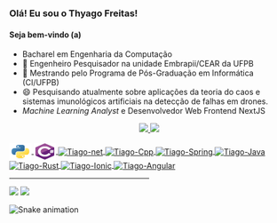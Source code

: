### Olá! Eu sou o Thyago Freitas!
#### Seja bem-vindo (a)

-    Bacharel em Engenharia da Computação
- 🔭 Engenheiro Pesquisador na unidade Embrapii/CEAR da UFPB
- 🌱 Mestrando pelo Programa de Pós-Graduação em Informática (CI/UFPB)
- 😄 Pesquisando atualmente sobre aplicações da teoria do caos e sistemas imunológicos artificiais na detecção de falhas em drones.
-    *Machine Learning Analyst* e Desenvolvedor Web Frontend NextJS

<div align="center">
  <a href="https://github.com/tiagolivrera">
  <img height="180em" src="https://github-readme-stats.vercel.app/api?username=tiagolivrera&show_icons=true&theme=dracula&include_all_commits=true&count_private=true"/>
  <img height="180em" src="https://github-readme-stats.vercel.app/api/top-langs/?username=tiagolivrera&layout=compact&langs_count=7&theme=dracula"/>
</div>
  
<div style="display: inline_block"><br>
  <img align="center" alt="Tiago-Python" height="30" width="40" src="https://raw.githubusercontent.com/devicons/devicon/master/icons/python/python-original.svg">
  <img align="center" alt="Tiago-Csharp" height="30" width="40" src="https://raw.githubusercontent.com/devicons/devicon/master/icons/csharp/csharp-original.svg">
  <img align="center" alt="Tiago-net" height="30" width="40" src="https://cdn.jsdelivr.net/gh/devicons/devicon/icons/dotnetcore/dotnetcore-original.svg">
  <img align="center" alt="Tiago-Cpp" height="30" width="40" src="https://cdn.jsdelivr.net/gh/devicons/devicon/icons/cplusplus/cplusplus-original.svg">
  <img align="center" alt="Tiago-Spring" height="30" width="40" src="https://cdn.jsdelivr.net/gh/devicons/devicon/icons/spring/spring-original.svg">
  <img align="center" alt="Tiago-Java" height="30" width="40" src="https://cdn.jsdelivr.net/gh/devicons/devicon/icons/java/java-original.svg">
  <img align="center" alt="Tiago-Rust" height="30" width="40" src="https://cdn.jsdelivr.net/gh/devicons/devicon/icons/rust/rust-plain.svg"> 
  <img align="center" alt="Tiago-Ionic" height="30" width="40" src="https://cdn.jsdelivr.net/gh/devicons/devicon/icons/ionic/ionic-original.svg">
  <img align="center" alt="Tiago-Angular" height="30" width="40" src="https://cdn.jsdelivr.net/gh/devicons/devicon/icons/angularjs/angularjs-original.svg">
</div>
  
  <hr style="width:50%;text-align:left;margin-left:0">
  
  <div> 
    
  <a href = "mailto:thyago.olifreitas@gmail.com"><img src="https://img.shields.io/badge/-Gmail-%23333?style=for-the-badge&logo=gmail&logoColor=white" target="_blank"></a>
  <a href="https://www.linkedin.com/in/thyagofreitas" target="_blank"><img src="https://img.shields.io/badge/-LinkedIn-%230077B5?style=for-the-badge&logo=linkedin&logoColor=white" target="_blank"></a> 
 
  ![Snake animation](https://github.com/tiagolivrera/tiagolivrera/blob/output/github-contribution-grid-snake.svg)
 
</div>
